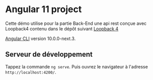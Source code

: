 # Angular 11 project

Cette démo utilise pour la partie Back-End une api rest conçue avec Loopback4 contenu dans le dépôt suivant [Loopback 4](https://github.com/edouarddurandviel/rest-app)

[Angular CLI](https://github.com/angular/angular-cli) version 10.0.0-next.3.

## Serveur de développement

Tappez la commande `ng serve`. Puis ouvrez le navigateur à l'adresse `http://localhost:4200/`.

